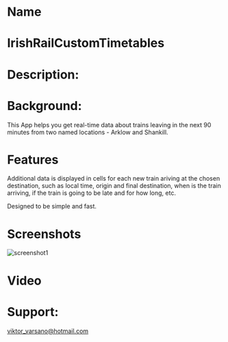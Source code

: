 # Name
# IrishRailCustomTimetables

# Description:

# Background:
This App helps you get real-time data about trains leaving in the next 90 minutes from two named locations - Arklow and Shankill. 

# Features
Additional data is displayed in cells for each new train ariving at the chosen destination, such as local time, origin and final destination, when is the train arriving, if the train is going to be late and for how long, etc.

Designed to be simple and fast. 

# Screenshots
![screenshot1](https://github.com/ViktorVarsano/IrishRailCustomTimetables/blob/main/CustomScreenshot1.png?raw=true "screenshot1")

# Video


# Support:
viktor_varsano@hotmail.com
